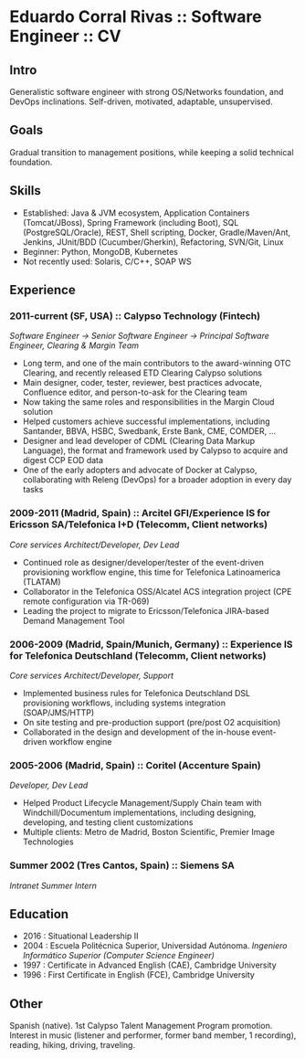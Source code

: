 # Eduardo Corral Rivas :: Software Engineer :: CV

## Intro

Generalistic software engineer with strong OS/Networks foundation, and DevOps inclinations. Self-driven, motivated, adaptable, unsupervised.

## Goals

Gradual transition to management positions, while keeping a solid technical foundation.

## Skills
* Established: Java & JVM ecosystem, Application Containers (Tomcat/JBoss), Spring Framework (including Boot), SQL (PostgreSQL/Oracle), REST, Shell scripting, Docker, Gradle/Maven/Ant, Jenkins, JUnit/BDD (Cucumber/Gherkin), Refactoring, SVN/Git, Linux
* Beginner: Python, MongoDB, Kubernetes
* Not recently used: Solaris, C/C++, SOAP WS

## Experience
### 2011-current (SF, USA) :: Calypso Technology (Fintech)

_Software Engineer -> Senior Software Engineer -> Principal Software Engineer, Clearing & Margin Team_

 * Long term, and one of the main contributors to the award-winning OTC Clearing, and recently released ETD Clearing Calypso solutions
  * Main designer, coder, tester, reviewer, best practices advocate, Confluence editor, and person-to-ask for the Clearing team
 * Now taking the same roles and responsibilities in the Margin Cloud solution
 * Helped customers achieve successful implementations, including Santander, BBVA, HSBC, Swedbank, Erste Bank, CME, COMDER, ...
 * Designer and lead developer of CDML (Clearing Data Markup Language), the format and framework used by Calypso to acquire and digest CCP EOD data
 * One of the early adopters and advocate of Docker at Calypso, collaborating with Releng (DevOps) for a broader adoption in every day tasks 

### 2009-2011 (Madrid, Spain) :: Arcitel GFI/Experience IS for Ericsson SA/Telefonica I+D (Telecomm, Client networks)

_Core services Architect/Developer, Dev Lead_

* Continued role as designer/developer/tester of the event-driven provisioning workflow engine, this time for Telefonica Latinoamerica (TLATAM)
* Collaborator in the Telefonica OSS/Alcatel ACS integration project (CPE remote configuration via TR-069)
* Leading the project to migrate to Ericsson/Telefonica JIRA-based Demand Management Tool

### 2006-2009 (Madrid, Spain/Munich, Germany) :: Experience IS for Telefonica Deutschland (Telecomm, Client networks)

_Core services Architect/Developer, Support_

* Implemented business rules for Telefonica Deutschland DSL provisioning workflows, including systems integration (SOAP/JMS/HTTP)
* On site testing and pre-production support (pre/post O2 acquisition)
* Collaborated in the design and development of the in-house event-driven workflow engine 


### 2005-2006 (Madrid, Spain) :: Coritel (Accenture Spain)

_Developer, Dev Lead_

 * Helped Product Lifecycle Management/Supply Chain team with Windchill/Documentum implementations, including designing, developing, and testing client customizations
 * Multiple clients: Metro de Madrid, Boston Scientific, Premier Image Technologies

### Summer 2002 (Tres Cantos, Spain) :: Siemens SA

_Intranet Summer Intern_

## Education
* 2016 : Situational Leadership II
* 2004 : Escuela Politécnica Superior, Universidad Autónoma. _Ingeniero Informático Superior (Computer Science Engineer)_
* 1997 : Certificate in Advanced English (CAE), Cambridge University
* 1996 : First Certificate in English (FCE), Cambridge University

## Other
Spanish (native). 1st Calypso Talent Management Program promotion. Interest in music (listener and performer, former band member, 1 recording), reading, hiking, driving, traveling.
